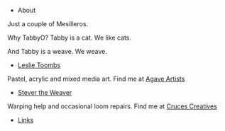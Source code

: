 <head>
    <meta charset="UTF-8">
  <meta name="description" content="Tabbyo art and looms">
  <meta name="keywords" content="HTML, CSS, JavaScript">
  <meta name="author" content="Stever the Weaver">
<meta name="viewport" content="width=device-width, initial-scale=1.0">
</head>

<p><ul><li>About</li></ul></p>

<p>Just a couple of Mesilleros.</p>
<p>Why TabbyO? Tabby is a cat. We like cats.</p>
<p>And Tabby is a weave. We weave. </p>

<p><ul><li> <a href="https://LeslieToombs.com">Leslie Toombs</a></li></ul></p>

<p>Pastel, acrylic and mixed media art. Find me at <a href="https://agaveartists.com">Agave Artists</a>
  
</p>

<p><ul><li><a href="https://StevertheWeaver.com">Stever the Weaver</a></li></ul></p>


<p>Warping help and occasional loom repairs. Find me at <a href="https://CrucesCreatives.org">Cruces Creatives</a>
</p>

<p><ul><li><a href="https://tabbyo.com/links.html">Links</a></li></ul>
</p>
